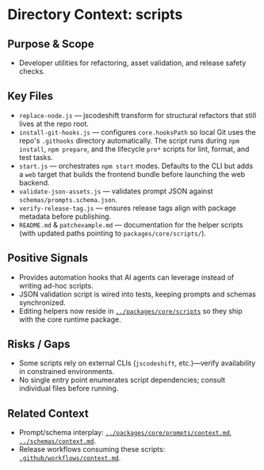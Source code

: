 # Directory Context: scripts

## Purpose & Scope

- Developer utilities for refactoring, asset validation, and release safety checks.

## Key Files

- `replace-node.js` — jscodeshift transform for structural refactors that still lives at the repo root.
- `install-git-hooks.js` — configures `core.hooksPath` so local Git uses the repo's `.githooks` directory automatically. The script runs during `npm install`, `npm prepare`, and the lifecycle `pre*` scripts for lint, format, and test tasks.
- `start.js` — orchestrates `npm start` modes. Defaults to the CLI but adds a `web` target that builds the frontend bundle before launching the web backend.
- `validate-json-assets.js` — validates prompt JSON against `schemas/prompts.schema.json`.
- `verify-release-tag.js` — ensures release tags align with package metadata before publishing.
- `README.md` & `patchexample.md` — documentation for the helper scripts (with updated paths pointing to `packages/core/scripts/`).

## Positive Signals

- Provides automation hooks that AI agents can leverage instead of writing ad-hoc scripts.
- JSON validation script is wired into tests, keeping prompts and schemas synchronized.
- Editing helpers now reside in [`../packages/core/scripts`](../packages/core/scripts) so they ship with the core runtime package.

## Risks / Gaps

- Some scripts rely on external CLIs (`jscodeshift`, etc.)—verify availability in constrained environments.
- No single entry point enumerates script dependencies; consult individual files before running.

## Related Context

- Prompt/schema interplay: [`../packages/core/prompts/context.md`](../packages/core/prompts/context.md), [`../schemas/context.md`](../schemas/context.md).
- Release workflows consuming these scripts: [`.github/workflows/context.md`](../.github/workflows/context.md).
